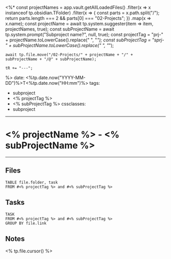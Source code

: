 <%*
	const projectNames = app.vault.getAllLoadedFiles()
	  .filter(x => x instanceof tp.obsidian.TFolder)
	  .filter(x => {
		  const parts = x.path.split("/");
		  return parts.length === 2 && parts[0] === "02-Projects";
	  })
	  .map(x => x.name);
	const projectName = await tp.system.suggester(item => item, projectNames, true);
	const subProjectName = await tp.system.prompt("Subproject name?", null, true);
	const projectTag = "prj-" + projectName.toLowerCase().replace(" ", "_");
	const subProjectTag = "sprj-" + subProjectName.toLowerCase().replace(" ", "_");
	
	await tp.file.move("/02-Projects/" + projectName + "/" + subProjectName + "/@" + subProjectName);

	tR += "---";
%>
date: <%tp.date.now("YYYY-MM-DD")%>T<%tp.date.now("HH:mm")%>
tags:
  - subproject
  - <% projectTag %>
  - <% subProjectTag %>
cssclasses:
  - subproject
---

# <% projectName %> - <% subProjectName %>

---

## Files

```dataview
TABLE file.folder, task
FROM #<% projectTag %> and #<% subProjectTag %>
```

## Tasks

```dataview
TASK
FROM #<% projectTag %> and #<% subProjectTag %>
GROUP BY file.link
```

## Notes

<% tp.file.cursor() %>